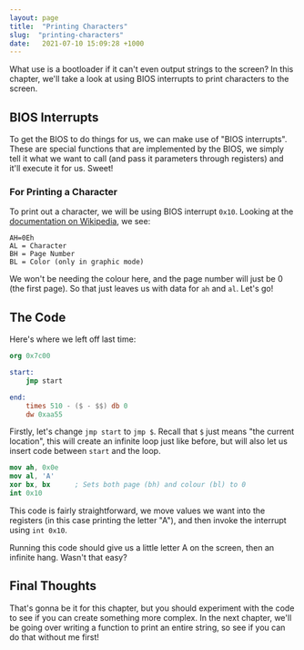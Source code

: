 ```yaml
---
layout: page
title:  "Printing Characters"
slug:  "printing-characters"
date:   2021-07-10 15:09:28 +1000
---
```


What use is a bootloader if it can't even output strings to the screen? In this chapter, we'll take a look at using BIOS interrupts to print characters to the screen.

## BIOS Interrupts
To get the BIOS to do things for us, we can make use of "BIOS interrupts". These are special functions that are implemented by the BIOS, we simply tell it what we want to call (and pass it parameters through registers) and it'll execute it for us. Sweet!

### For Printing a Character
To print out a character, we will be using BIOS interrupt `0x10`. Looking at the [documentation on Wikipedia](https://en.wikipedia.org/wiki/INT_10H), we see:

```
AH=0Eh
AL = Character
BH = Page Number
BL = Color (only in graphic mode)	
```

We won't be needing the colour here, and the page number will just be 0 (the first page). So that just leaves us with data for `ah` and `al`. Let's go!

## The Code
Here's where we left off last time:

```nasm
org 0x7c00

start:
	jmp start

end:
	times 510 - ($ - $$) db 0
	dw 0xaa55
```

Firstly, let's change `jmp start` to `jmp $`. Recall that `$` just means "the current location", this will create an infinite loop just like before, but will also let us insert code between `start` and the loop.

```nasm
mov ah, 0x0e
mov al, 'A'
xor bx, bx		; Sets both page (bh) and colour (bl) to 0
int 0x10
```

This code is fairly straightforward, we move values we want into the registers (in this case printing the letter "A"), and then invoke the interrupt using `int 0x10`.

Running this code should give us a little letter A on the screen, then an infinite hang. Wasn't that easy?

## Final Thoughts
That's gonna be it for this chapter, but you should experiment with the code to see if you can create something more complex. In the next chapter, we'll be going over writing a function to print an entire string, so see if you can do that without me first!
